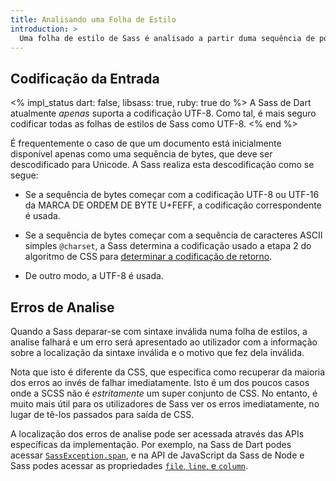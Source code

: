 ```yaml
---
title: Analisando uma Folha de Estilo
introduction: >
  Uma folha de estilo de Sass é analisado a partir duma sequência de pontos de código de unicode. É analisado diretamente, sem primeiro ser convertida para uma corrente simbólico.
---
```


<span id="input-encoding"></span>
## Codificação da Entrada

<% impl_status dart: false, libsass: true, ruby: true do %>
  A Sass de Dart atualmente *apenas* suporta a codificação UTF-8. Como tal, é mais seguro codificar todas as folhas de estilos de Sass como UTF-8.
<% end %>

É frequentemente o caso de que um documento está inicialmente disponível apenas como uma sequência de bytes, que deve ser descodificado para Unicode. A Sass realiza esta descodificação como se segue:

* Se a sequência de bytes começar com a codificação UTF-8 ou UTF-16 da MARCA DE ORDEM DE BYTE U+FEFF, a codificação correspondente é usada.

* Se a sequência de bytes começar com a sequência de caracteres ASCII simples `@charset`, a Sass determina a codificação usado a etapa 2 do algoritmo de CSS para [determinar a codificação de retorno][determining the fallback encoding].

  [determining the fallback encoding]: https://drafts.csswg.org/css-syntax-3/#input-byte-stream

* De outro modo, a UTF-8 é usada.

<span id="parse-errors"></span>
## Erros de Analise

Quando a Sass deparar-se com sintaxe inválida numa folha de estilos, a analise falhará e um erro será apresentado ao utilizador com a informação sobre a localização da sintaxe inválida e o motivo que fez dela inválida.

Nota que isto é diferente da CSS, que especifica como recuperar da maioria dos erros ao invés de falhar imediatamente. Isto é um dos poucos casos onde a SCSS não é *estritamente* um super conjunto de CSS. No entanto, é muito mais útil para os utilizadores de Sass ver os erros imediatamente, no lugar de tê-los passados para saída de CSS.

A localização dos erros de analise pode ser acessada através das APIs específicas da implementação. Por exemplo, na Sass de Dart podes acessar [`SassException.span`][], e na API de JavaScript da Sass de Node e Sass podes acessar as propriedades [`file`, `line`, e `column`][js error].

[`SassException.span`]: https://pub.dartlang.org/documentation/sass/latest/sass/SassException/span.html
[js error]: https://github.com/sass/node-sass#error-object
